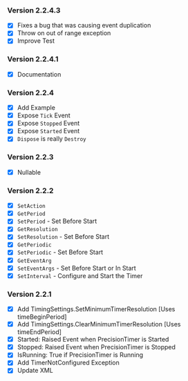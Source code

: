 ### Version 2.2.4.3
- [x] Fixes a bug that was causing event duplication
- [x] Throw on out of range exception
- [x] Improve Test

### Version 2.2.4.1
- [x] Documentation

### Version 2.2.4
- [x] Add Example
- [x] Expose `Tick` Event
- [x] Expose `Stopped` Event
- [x] Expose `Started` Event
- [x] `Dispose` is really `Destroy`

### Version 2.2.3
- [x] Nullable

### Version 2.2.2
- [x] `SetAction`
- [x] `GetPeriod`
- [x] `SetPeriod` - Set Before Start
- [x] `GetResolution`
- [x] `SetResolution`  - Set Before Start
- [x] `GetPeriodic`
- [x] `SetPeriodic` - Set Before Start
- [x] `GetEventArg`
- [x] `SetEventArgs` - Set Before Start or In Start
- [x] `SetInterval` - Configure and Start the Timer

### Version 2.2.1

- [x] Add TimingSettings.SetMinimumTimerResolution [Uses timeBeginPeriod]
- [x] Add TimingSettings.ClearMinimumTimerResolution [Uses timeEndPeriod]
- [x] Started: Raised Event when PrecisionTimer is Started
- [x] Stopped: Raised Event when PrecisionTimer is Stopped
- [x] IsRunning: True if PrecisionTimer is Running
- [x] Add TimerNotConfigured Exception
- [x] Update XML

